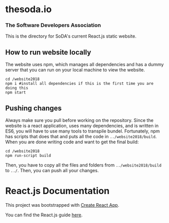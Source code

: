 # thesoda.io
### The Software Developers Association

This is the directory for SoDA's current React.js static website.

## How to run website locally
The website uses npm, which manages all dependencies and has a dummy server that you can run on your local machine to view the website.
```
cd /website2018
npm i #install all dependencies if this is the first time you are doing this
npm start
```

## Pushing changes
Always make sure you pull before working on the repository.
Since the website is a react application, uses many dependencies, and is written in ES6, you will have to use many tools to transpile bundel. Fortunately, npm has scripts that does that and puts all the code in `../website2018/build`. When you are done writing code and want to get the final build:
```
cd /website2018
npm run-script build
```
Then, you have to copy all the files and folders from `../website2018/build` to `../`.
Then, you can push all your changes.

# React.js Documentation

This project was bootstrapped with [Create React App](https://github.com/facebookincubator/create-react-app).

You can find the React.js guide [here](https://github.com/facebookincubator/create-react-app/blob/master/packages/react-scripts/template/README.md).